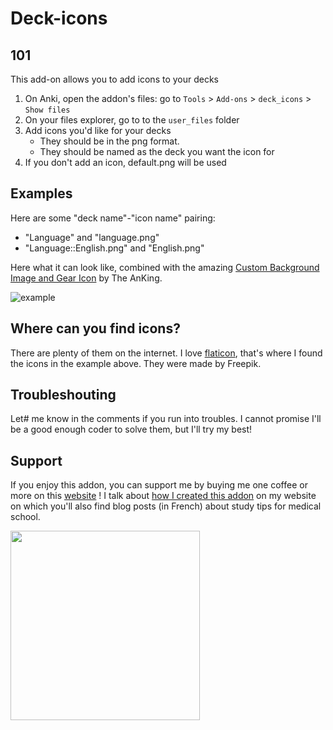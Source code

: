 # Deck-icons

## 101
This add-on allows you to add icons to your decks

1. On Anki, open the addon's files: go to `Tools` > `Add-ons` > `deck_icons` > `Show files`
2. On your files explorer, go to to the `user_files` folder
3. Add icons you'd like for your decks
     - They should be in the png format.
     - They should be named as the deck you want the icon for
4. If you don't add an icon, default.png will be used

## Examples

Here are some "deck name"-"icon name" pairing:

- "Language" and "language.png"
- "Language::English.png" and "English.png"

Here what it can look like, combined with the amazing [Custom Background Image and Gear Icon](https://ankiweb.net/shared/info/1210908941) by The AnKing.

![example](https://picat.fr/assets/images/anki/deck-icons-example.png)

## Where can you find icons?

There are plenty of them on the internet.  I love [flaticon](https://www.flaticon.com/), that's where I found the icons in the example above. They were made by Freepik.

## Troubleshouting

Let# me know in the comments if you run into troubles.  I cannot promise I'll be a good enough coder to solve them, but I'll try my best!

## Support

If you enjoy this addon, you can support me by buying me one coffee or more on this [website](https://buymeacoffee.com/leopicat) !
I talk about [how I created this addon](https://picat.fr/blogging/anki/2024/05/30/deck-icons-anki.html) on my website on which you'll also find blog posts (in French) about study tips for medical school.

 <a href="https://buymeacoffee.com/leopicat" target="_blank">
  <img src="https://picat.fr/assets/images/bmc/buy-me-coffee-yellow-button.png" width="303px"/>
 </a>